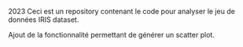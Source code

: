 2023
Ceci est un repository contenant le code pour analyser le jeu de données IRIS dataset.

Ajout de la fonctionnalité permettant de générer un scatter plot.
